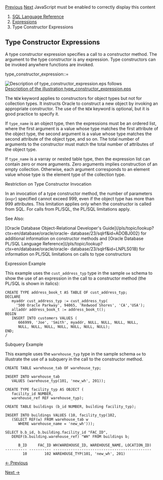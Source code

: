 [Previous](Scalar-Subquery-Expressions.md) [Next](Expression-Lists.md)
JavaScript must be enabled to correctly display this content

  1. [SQL Language Reference ](index.md)
  2. [ Expressions](Expressions.md)
  3. Type Constructor Expressions 

## Type Constructor Expressions

A type constructor expression specifies a call to a constructor method. The
argument to the type constructor is any expression. Type constructors can be
invoked anywhere functions are invoked.

type_constructor_expression::=

![Description of type_constructor_expression.eps
follows](https://docs.oracle.com/en/database/oracle/oracle-database/23/sqlrf/img/type_constructor_expression.gif)  
[Description of the illustration
type_constructor_expression.eps](img_text/type_constructor_expression.md)

The `NEW` keyword applies to constructors for object types but not for
collection types. It instructs Oracle to construct a new object by invoking an
appropriate constructor. The use of the `NEW` keyword is optional, but it is
good practice to specify it.

If `type_name` is an object type, then the expressions must be an ordered
list, where the first argument is a value whose type matches the first
attribute of the object type, the second argument is a value whose type
matches the second attribute of the object type, and so on. The total number
of arguments to the constructor must match the total number of attributes of
the object type.

If `type_name` is a varray or nested table type, then the expression list can
contain zero or more arguments. Zero arguments implies construction of an
empty collection. Otherwise, each argument corresponds to an element value
whose type is the element type of the collection type.

Restriction on Type Constructor Invocation

In an invocation of a type constructor method, the number of parameters
(`expr`) specified cannot exceed 999, even if the object type has more than
999 attributes. This limitation applies only when the constructor is called
from SQL. For calls from PL/SQL, the PL/SQL limitations apply.

See Also:

[Oracle Database Object-Relational Developer's
Guide](/pls/topic/lookup?ctx=en/database/oracle/oracle-
database/23/sqlrf&id=ADOBJ002) for additional information on constructor
methods and [Oracle Database PL/SQL Language
Reference](/pls/topic/lookup?ctx=en/database/oracle/oracle-
database/23/sqlrf&id=LNPLS018) for information on PL/SQL limitations on calls
to type constructors

Expression Example

This example uses the `cust_address_typ` type in the sample `oe` schema to
show the use of an expression in the call to a constructor method (the PL/SQL
is shown in italics):

    
    
    CREATE TYPE address_book_t AS TABLE OF cust_address_typ; 
    DECLARE 
       myaddr cust_address_typ := cust_address_typ( 
         '500 Oracle Parkway', 94065, 'Redwood Shores', 'CA','USA'); 
       alladdr address_book_t := address_book_t(); 
    BEGIN 
       INSERT INTO customers VALUES ( 
          666999, 'Joe', 'Smith', myaddr, NULL, NULL, NULL, NULL, 
          NULL, NULL, NULL, NULL, NULL, NULL, NULL); 
    END; 
    /

Subquery Example

This example uses the `warehouse_typ` type in the sample schema `oe` to
illustrate the use of a subquery in the call to the constructor method.

    
    
    CREATE TABLE warehouse_tab OF warehouse_typ;
    
    INSERT INTO warehouse_tab 
       VALUES (warehouse_typ(101, 'new_wh', 201));
    
    CREATE TYPE facility_typ AS OBJECT (
       facility_id NUMBER,
       warehouse_ref REF warehouse_typ);
       
    CREATE TABLE buildings (b_id NUMBER, building facility_typ);
    
    INSERT INTO buildings VALUES (10, facility_typ(102, 
       (SELECT REF(w) FROM warehouse_tab w 
          WHERE warehouse_name = 'new_wh')));
    
    SELECT b.b_id, b.building.facility_id "FAC_ID",
       DEREF(b.building.warehouse_ref) "WH" FROM buildings b;
    
          B_ID     FAC_ID WH(WAREHOUSE_ID, WAREHOUSE_NAME, LOCATION_ID)
    ---------- ---------- ---------------------------------------------
            10        102 WAREHOUSE_TYP(101, 'new_wh', 201)


[← Previous](Scalar-Subquery-Expressions.md)

[Next →](Expression-Lists.md)
